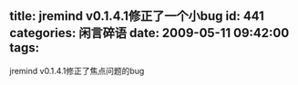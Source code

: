 title: jremind v0.1.4.1修正了一个小bug
id: 441
categories: 闲言碎语
date: 2009-05-11 09:42:00
tags:
---

jremind v0.1.4.1修正了焦点问题的bug
</br>
